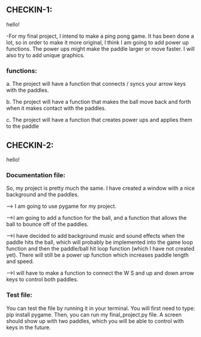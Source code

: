## CHECKIN-1:
hello!

-For my final project, I intend to make a ping pong game. It has been done a lot, so in order to make it more original, I think I am going to add power up functions. The power ups might make the paddle larger or move faster. I will also try to add unique graphics.

### functions: 
  a. The project will have a function that connects / syncs your arrow keys with the paddles.     
  
  b. The project will have a function that makes the ball move back and forth when it makes contact with the paddles.     

  c. The project will have a function that creates power ups and applies them to the paddle  

## CHECKIN-2:
hello!

### Documentation file: 
So, my project is pretty much the same. I have created a window with a nice background and the paddles.  

--> I am going to use pygame for my project.  

-->I am going to add a function for the ball, and a function that allows the ball to bounce off of the paddles.  

-->I have decided to add background music and sound effects when the paddle hits the ball, which will probably be implemented into the game loop function and then the paddle/ball hit loop function (which I have not created yet). There will still be a power up function which increases paddle length and speed.  

-->I will have to make a function to connect the W S and up and down arrow keys to control both paddles.

### Test file: 
You can test the file by running it in your terminal. You will first need to type: pip install pygame. Then, you can run my final_project.py file. A screen should show up with two paddles, which you will be able to control with keys in the future. 


